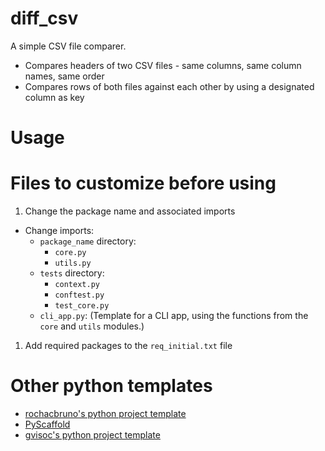 # diff_csv

A simple CSV file comparer.

- Compares headers of two CSV files - same columns, same column names, same order
- Compares rows of both files against each other by using a designated column as key

# Usage


# Files to customize before using

1. Change the package name and associated imports

-   Change imports:
    -   `package_name` directory:
        -   `core.py`
        -   `utils.py`
    -   `tests` directory:
        -   `context.py`
        -   `conftest.py`
        -   `test_core.py`
    -   `cli_app.py`: (Template for a CLI app, using the functions from the `core` and `utils` modules.)

1. Add required packages to the `req_initial.txt` file

# Other python templates

-   [rochacbruno's python project template](https://github.com/rochacbruno/python-project-template)
-   [PyScaffold](https://github.com/pyscaffold/pyscaffold)
-   [gvisoc's python project template](https://github.com/gvisoc/python-project-template)

